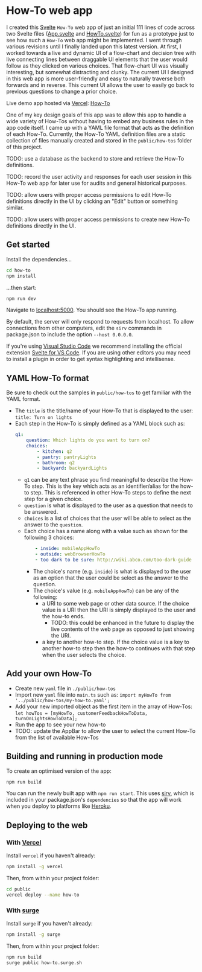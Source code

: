 # How-To web app
I created this [Svelte](https://svelte.dev/) `How-To` web app of just an initial 111 lines of code across two Svelte files ([App.svelte](src\App.svelte) and [HowTo.svelte](src\HowTo.svelte)) for fun as a prototype just to see how such a `How-To` web app might be implemented. I went through various revisions until I finally landed upon this latest version. At first, I worked towards a live and dynamic UI of a flow-chart and decision tree with live connecting lines between draggable UI elements that the user would follow as they clicked on various choices. That flow-chart UI was visually interesting, but somewhat distracting and clunky. The current UI I designed in this web app is more user-friendly and easy to naturally traverse both forwards and in reverse. This current UI allows the user to easily go back to previous questions to change a prior choice.

Live demo app hosted via [Vercel](https://vercel.com/): [How-To](https://how-to-mu.vercel.app/)

One of my key design goals of this app was to allow this app to handle a wide variety of How-Tos without having to embed any business rules in the app code itself. I came up with a YAML file format that acts as the definition of each How-To. Currently, the How-To YAML definition files are a static collection of files manually created and stored in the `public/how-tos` folder of this project.

TODO: use a database as the backend to store and retrieve the How-To definitions.

TODO: record the user activity and responses for each user session in this How-To web app for later use for audits and general historical purposes.

TODO: allow users with proper access permissions to edit How-To definitions directly in the UI by clicking an "Edit" button or something similar.

TODO: allow users with proper access permissions to create new How-To definitions directly in the UI.

## Get started

Install the dependencies...

```bash
cd how-to
npm install
```

...then start:

```bash
npm run dev
```

Navigate to [localhost:5000](http://localhost:5000). You should see the How-To app running.

By default, the server will only respond to requests from localhost. To allow connections from other computers, edit the `sirv` commands in package.json to include the option `--host 0.0.0.0`.

If you're using [Visual Studio Code](https://code.visualstudio.com/) we recommend installing the official extension [Svelte for VS Code](https://marketplace.visualstudio.com/items?itemName=svelte.svelte-vscode). If you are using other editors you may need to install a plugin in order to get syntax highlighting and intellisense.

## YAML How-To format
Be sure to check out the samples in `public/how-tos` to get familiar with the YAML format.
 * The `title` is the title/name of your How-To that is displayed to the user:
    `title: Turn on lights`
 * Each step in the How-To is simply defined as a YAML block such as:
    ```yml
    q1:
        question: Which lights do you want to turn on?
        choices:
            - kitchen: q2
            - pantry: pantryLights
            - bathroom: q2
            - backyard: backyardLights
    ```
    * `q1` can be any text phrase you find meaningful to describe the How-To step. This is the key which acts as an identifier/alias for the how-to step. This is referenced in other How-To steps to define the next step for a given choice.
    * `question` is what is displayed to the user as a question that needs to be answered.
    * `choices` is a list of choices that the user will be able to select as the answer to the `question`.
    * Each choice has a name along with a value such as shown for the following 3 choices:
        ```yaml
            - inside: mobileAppHowTo
            - outside: webBrowserHowTo
            - too dark to be sure: http://wiki.abco.com/too-dark-guide
        ```
        * The choice's name (e.g. `inside`) is what is displayed to the user as an option that the user could be select as the answer to the question.
        * The choice's value (e.g. `mobileAppHowTo`) can be any of the following:
            * a URI to some web page or other data source. If the choice value is a URI then the URI is simply displayed to the user and the how-to ends. 
                * TODO: this could be enhanced in the future to display the live contents of the web page as opposed to just showing the URI. 
            * a key to another how-to step. If the choice value is a key to another how-to step then the how-to continues with that step when the user selects the choice.

## Add your own How-To 
 * Create new `yaml` file in `./public/how-tos`
 * Import new `yaml` file into `main.ts` such as:
    `import myHowTo from '../public/how-tos/my-how-to.yaml';`
 * Add your new imported object as the first item in the array of How-Tos:
    `let howTos = [myHowTo, customerFeedbackHowToData, turnOnLightsHowToData];`
 * Run the app to see your new how-to
 * TODO: update the AppBar to allow the user to select the current How-To from the list of available How-Tos

## Building and running in production mode

To create an optimised version of the app:

```bash
npm run build
```

You can run the newly built app with `npm run start`. This uses [sirv](https://github.com/lukeed/sirv), which is included in your package.json's `dependencies` so that the app will work when you deploy to platforms like [Heroku](https://heroku.com).

## Deploying to the web

### With [Vercel](https://vercel.com)

Install `vercel` if you haven't already:

```bash
npm install -g vercel
```

Then, from within your project folder:

```bash
cd public
vercel deploy --name how-to
```

### With [surge](https://surge.sh/)

Install `surge` if you haven't already:

```bash
npm install -g surge
```

Then, from within your project folder:

```bash
npm run build
surge public how-to.surge.sh
```